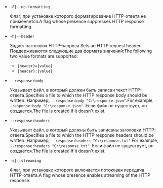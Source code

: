 * `-F|--no-formatting`

  <span data-ttu-id="8fd3c-101">Флаг, при установке которого форматирование HTTP-ответа не применяется.</span><span class="sxs-lookup"><span data-stu-id="8fd3c-101">A flag whose presence suppresses HTTP response formatting.</span></span>

* `-h|--header`

  <span data-ttu-id="8fd3c-102">Задает заголовок HTTP-запроса.</span><span class="sxs-lookup"><span data-stu-id="8fd3c-102">Sets an HTTP request header.</span></span> <span data-ttu-id="8fd3c-103">Поддерживаются следующие два формата значений:</span><span class="sxs-lookup"><span data-stu-id="8fd3c-103">The following two value formats are supported:</span></span>

  * `{header}={value}`
  * `{header}:{value}`

* `--response:body`

  <span data-ttu-id="8fd3c-104">Указывает файл, в который должен быть записан текст HTTP-ответа.</span><span class="sxs-lookup"><span data-stu-id="8fd3c-104">Specifies a file to which the HTTP response body should be written.</span></span> <span data-ttu-id="8fd3c-105">Например, `--response:body "C:\response.json"`.</span><span class="sxs-lookup"><span data-stu-id="8fd3c-105">For example, `--response:body "C:\response.json"`.</span></span> <span data-ttu-id="8fd3c-106">Если файл не существует, он создается.</span><span class="sxs-lookup"><span data-stu-id="8fd3c-106">The file is created if it doesn't exist.</span></span>

* `--response:headers`

  <span data-ttu-id="8fd3c-107">Указывает файл, в который должны быть записаны заголовки HTTP-ответа.</span><span class="sxs-lookup"><span data-stu-id="8fd3c-107">Specifies a file to which the HTTP response headers should be written.</span></span> <span data-ttu-id="8fd3c-108">Например, `--response:headers "C:\response.txt"`.</span><span class="sxs-lookup"><span data-stu-id="8fd3c-108">For example, `--response:headers "C:\response.txt"`.</span></span> <span data-ttu-id="8fd3c-109">Если файл не существует, он создается.</span><span class="sxs-lookup"><span data-stu-id="8fd3c-109">The file is created if it doesn't exist.</span></span>

* `-s|--streaming`

  <span data-ttu-id="8fd3c-110">Флаг, при установке которого включается потоковая передача HTTP-ответа.</span><span class="sxs-lookup"><span data-stu-id="8fd3c-110">A flag whose presence enables streaming of the HTTP response.</span></span>
